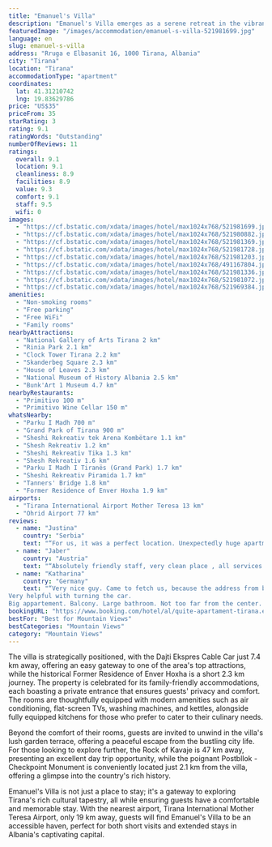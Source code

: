 ```yaml
---
title: "Emanuel's Villa"
description: "Emanuel's Villa emerges as a serene retreat in the vibrant heart of Tirana, located merely 2."
featuredImage: "/images/accommodation/emanuel-s-villa-521981699.jpg"
language: en
slug: emanuel-s-villa
address: "Rruga e Elbasanit 16, 1000 Tirana, Albania"
city: "Tirana"
location: "Tirana"
accommodationType: "apartment"
coordinates:
  lat: 41.31210742
  lng: 19.83629786
price: "US$35"
priceFrom: 35
starRating: 3
rating: 9.1
ratingWords: "Outstanding"
numberOfReviews: 11
ratings:
  overall: 9.1
  location: 9.1
  cleanliness: 8.9
  facilities: 8.9
  value: 9.3
  comfort: 9.1
  staff: 9.5
  wifi: 0
images:
  - "https://cf.bstatic.com/xdata/images/hotel/max1024x768/521981699.jpg?k=309e0ffd076678150da192f14bcaf2eb299699c6d69179a2980697241fa64089&o=&hp=1"
  - "https://cf.bstatic.com/xdata/images/hotel/max1024x768/521980882.jpg?k=9b61132a8aa5117f80581cc39964b7c04fbe69edfe06a86447dab2619a58f136&o=&hp=1"
  - "https://cf.bstatic.com/xdata/images/hotel/max1024x768/521981369.jpg?k=b22fe240a4036178aa36ccfbd4cdb119a7976100603572a4782e168d1b0c4289&o=&hp=1"
  - "https://cf.bstatic.com/xdata/images/hotel/max1024x768/521981728.jpg?k=76be3a278abcdbdd64d9668d77e528267f53c3d216deccaad1e3597a1b4c0a97&o=&hp=1"
  - "https://cf.bstatic.com/xdata/images/hotel/max1024x768/521981203.jpg?k=e730f1a9955d7c69c0d5e296c8703f22507d500fdd511af17518d6df7f426aba&o=&hp=1"
  - "https://cf.bstatic.com/xdata/images/hotel/max1024x768/491167804.jpg?k=cffd314bd1055a4f32fe5d82f9dd7360276848afa296aeda9e4afeb499162f9e&o=&hp=1"
  - "https://cf.bstatic.com/xdata/images/hotel/max1024x768/521981336.jpg?k=c2c7f5edba2d089a1bd8ba595f2e93df4ba3641565075edcbccfd499ba095b02&o=&hp=1"
  - "https://cf.bstatic.com/xdata/images/hotel/max1024x768/521981072.jpg?k=9574fcd11fdd0e0e485b3edc5b6bada650d2ea42e374c572329123727a67be2e&o=&hp=1"
  - "https://cf.bstatic.com/xdata/images/hotel/max1024x768/521969384.jpg?k=b9b3a5d526e3b603cdc8f4b1a7a55b3d312476253708fa15cb6e2dcf8c8a1121&o=&hp=1"
amenities:
  - "Non-smoking rooms"
  - "Free parking"
  - "Free WiFi"
  - "Family rooms"
nearbyAttractions:
  - "National Gallery of Arts Tirana 2 km"
  - "Rinia Park 2.1 km"
  - "Clock Tower Tirana 2.2 km"
  - "Skanderbeg Square 2.3 km"
  - "House of Leaves 2.3 km"
  - "National Museum of History Albania 2.5 km"
  - "Bunk'Art 1 Museum 4.7 km"
nearbyRestaurants:
  - "Primitivo 100 m"
  - "Primitivo Wine Cellar 150 m"
whatsNearby:
  - "Parku I Madh 700 m"
  - "Grand Park of Tirana 900 m"
  - "Sheshi Rekreativ tek Arena Kombëtare 1.1 km"
  - "Shesh Rekreativ 1.2 km"
  - "Sheshi Rekreativ Tika 1.3 km"
  - "Shesh Rekreativ 1.6 km"
  - "Parku I Madh I Tiranës (Grand Park) 1.7 km"
  - "Sheshi Rekreativ Piramida 1.7 km"
  - "Tanners' Bridge 1.8 km"
  - "Former Residence of Enver Hoxha 1.9 km"
airports:
  - "Tirana International Airport Mother Teresa 13 km"
  - "Ohrid Airport 77 km"
reviews:
  - name: "Justina"
    country: "Serbia"
    text: "“For us, it was a perfect location. Unexpectedly huge apartment with a comfy bed and private parking. The owner was very welcoming and helpful. In the end, we extended our stay for an extra day.”"
  - name: "Jaber"
    country: "Austria"
    text: "“Absolutely friendly staff, very clean place , all services were included. Price is Fair , super nice location. If you need anything they can organize everything for you . We had a nice stay at this place and we would absolutely come back...”"
  - name: "Katharina"
    country: "Germany"
    text: "“Very nice guy. Came to fetch us, because the address from booking.com was not correct.
Very helpful with turning the car.
Big appartement. Balcony. Large bathroom. Not too far from the center. .”"
bookingURL: "https://www.booking.com/hotel/al/quite-apartament-tirana.en-gb.html?aid=8035640"
bestFor: "Best for Mountain Views"
bestCategories: "Mountain Views"
category: "Mountain Views"
---
```


The villa is strategically positioned, with the Dajti Ekspres Cable Car just 7.4 km away, offering an easy gateway to one of the area's top attractions, while the historical Former Residence of Enver Hoxha is a short 2.3 km journey. The property is celebrated for its family-friendly accommodations, each boasting a private entrance that ensures guests' privacy and comfort. The rooms are thoughtfully equipped with modern amenities such as air conditioning, flat-screen TVs, washing machines, and kettles, alongside fully equipped kitchens for those who prefer to cater to their culinary needs.

Beyond the comfort of their rooms, guests are invited to unwind in the villa's lush garden terrace, offering a peaceful escape from the bustling city life. For those looking to explore further, the Rock of Kavaje is 47 km away, presenting an excellent day trip opportunity, while the poignant Postbllok - Checkpoint Monument is conveniently located just 2.1 km from the villa, offering a glimpse into the country's rich history.

Emanuel's Villa is not just a place to stay; it's a gateway to exploring Tirana's rich cultural tapestry, all while ensuring guests have a comfortable and memorable stay. With the nearest airport, Tirana International Mother Teresa Airport, only 19 km away, guests will find Emanuel's Villa to be an accessible haven, perfect for both short visits and extended stays in Albania's captivating capital.